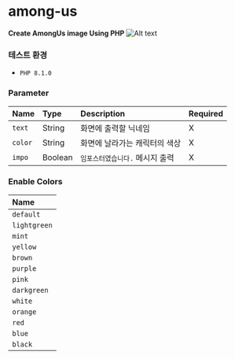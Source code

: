 # among-us
**Create AmongUs image Using PHP**
![Alt text](https://i.ibb.co/dffbRBx/2022-01-14-00-38-41.png)

### 테스트 환경
- `PHP 8.1.0`

### Parameter
| Name     | Type    | Description                     | Required  |
|:---------|:--------|:--------------------------------|:----------|
| `text`   | String  | 화면에 출력할 닉네임            | X         |
| `color`  | String  | 화면에 날라가는 캐릭터의 색상   | X         |
| `impo`   | Boolean | `임포스터였습니다.` 메시지 출력 | X         |

### Enable Colors
| Name         | 
|:-------------|
| `default`    |
| `lightgreen` |
| `mint`       |
| `yellow`     |
| `brown`      |
| `purple`     |
| `pink`       |
| `darkgreen`  |
| `white`      |
| `orange`     |
| `red`        |
| `blue`       |
| `black`      |